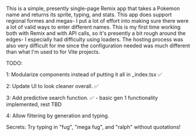 This is a simple, presently single-page Remix app that takes a Pokemon name and returns its sprite, typing, and stats. This app does support regional formes and megas- I put a lot of effort into making sure there were a lot of valid ways to enter different names. This is my first time working both with Remix and with API calls, so it's presently a bit rough around the edges- I especially had difficulty using loaders. The hosting process was also very difficult for me since the configuration needed was much different than what I'm used to for Vite projects. 

TODO: 

1: Modularize components instead of putting it all in _index.tsx ✅

2: Update UI to look cleaner overall. ✅

3: Add predictive search function. ✅ - basic gen 1 functionality implemented, rest TBD

4: Allow filtering by generation and typing.

Secrets: Try typing in "fug", "mega fug", and "ralph" without quotations!
